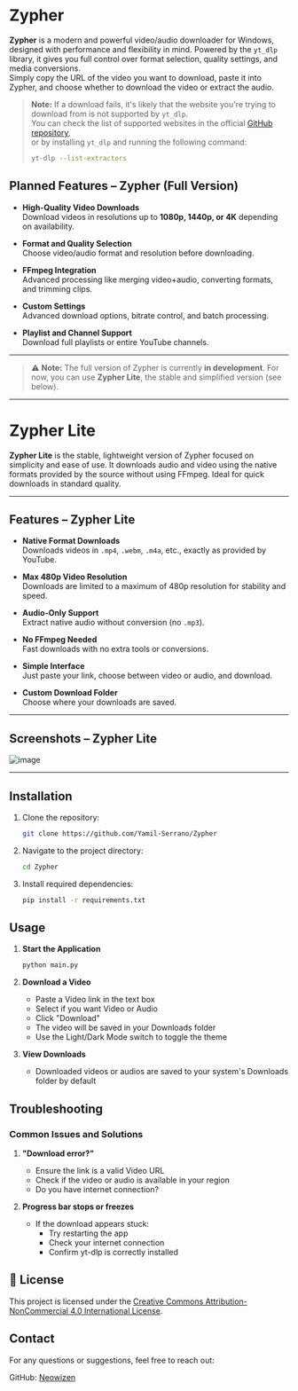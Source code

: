 # Zypher

**Zypher** is a modern and powerful video/audio downloader for Windows, designed with performance and flexibility in mind. Powered by the `yt_dlp` library, it gives you full control over format selection, quality settings, and media conversions.  
Simply copy the URL of the video you want to download, paste it into Zypher, and choose whether to download the video or extract the audio.

> **Note:** If a download fails, it's likely that the website you're trying to download from is not supported by `yt_dlp`.  
> You can check the list of supported websites in the official [GitHub repository](https://github.com/yt-dlp/yt-dlp/blob/master/supportedsites.md),  
> or by installing `yt_dlp` and running the following command:
>
> ```bash
> yt-dlp --list-extractors
> ```


##  Planned Features – Zypher (Full Version)

- **High-Quality Video Downloads**  
  Download videos in resolutions up to **1080p, 1440p, or 4K** depending on availability.

- **Format and Quality Selection**  
  Choose video/audio format and resolution before downloading.

- **FFmpeg Integration**  
  Advanced processing like merging video+audio, converting formats, and trimming clips.

- **Custom Settings**  
  Advanced download options, bitrate control, and batch processing.

- **Playlist and Channel Support**  
  Download full playlists or entire YouTube channels.

---

> ⚠️ **Note:** The full version of Zypher is currently **in development**. For now, you can use **Zypher Lite**, the stable and simplified version (see below).

---

# Zypher Lite

**Zypher Lite** is the stable, lightweight version of Zypher focused on simplicity and ease of use. It downloads audio and video using the native formats provided by the source without using FFmpeg. Ideal for quick downloads in standard quality.

---

## Features – Zypher Lite 

- **Native Format Downloads**  
  Downloads videos in `.mp4`, `.webm`, `.m4a`, etc., exactly as provided by YouTube.

- **Max 480p Video Resolution**  
  Downloads are limited to a maximum of 480p resolution for stability and speed.

- **Audio-Only Support**  
  Extract native audio without conversion (no `.mp3`).

- **No FFmpeg Needed**  
  Fast downloads with no extra tools or conversions.

- **Simple Interface**  
  Just paste your link, choose between video or audio, and download.

- **Custom Download Folder**  
  Choose where your downloads are saved.

---

## Screenshots – Zypher Lite
![image](https://github.com/user-attachments/assets/2c1a1c02-a5c2-4a95-859e-55084be11ea9)

---

## Installation
1. Clone the repository:
   ```bash
   git clone https://github.com/Yamil-Serrano/Zypher
   ```

2. Navigate to the project directory:
   ```bash
   cd Zypher
   ```

3. Install required dependencies:
   ```bash
   pip install -r requirements.txt
   ```

## Usage
1. **Start the Application**
   ```bash
   python main.py
   ```

2. **Download a Video**
   - Paste a Video link in the text box
   - Select if you want Video or Audio
   - Click "Download"
   - The video will be saved in your Downloads folder
   - Use the Light/Dark Mode switch to toggle the theme

3. **View Downloads**
   - Downloaded videos or audios are saved to your system's Downloads folder by default

## Troubleshooting

### Common Issues and Solutions

1. **"Download error?"**
   - Ensure the link is a valid Video URL
   - Check if the video or audio is available in your region
   - Do you have internet connection?

2. **Progress bar stops or freezes**
   - If the download appears stuck:
     - Try restarting the app
     - Check your internet connection
     - Confirm yt-dlp is correctly installed

## 📝 License

This project is licensed under the [Creative Commons Attribution-NonCommercial 4.0 International License](LICENSE.md).

## Contact

For any questions or suggestions, feel free to reach out:

GitHub: [Neowizen](https://github.com/Yamil-Serrano)
